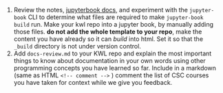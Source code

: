 1. Review the notes, [jupyterbook docs](https://jupyterbook.org/en/stable/intro.html), and experiment with the `jupyter-book` CLI to determine what files are required to make `jupyter-book build` run. Make your kwl repo into a jupyter book, by manually adding those files. **do not add the whole template to your repo**, make the content you have already so it can *build* into html. Set it so that the `_build` directory is not under version control. 
2. Add `docs-review.md` to your KWL repo and explain the most important things to know about documentation in your own words using other programming concepts you have learned so far.  Include in a markdown (same as HTML `<!-- comment -->` ) comment the list of CSC courses you have taken for context while we give you feedback.